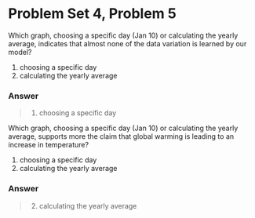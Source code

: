 # Problem Set 4, Problem 5

Which graph, choosing a specific day (Jan 10) or calculating the yearly average, indicates that almost none of the data variation is learned by our model?

1. choosing a specific day
2. calculating the yearly average

### Answer
>
> 1. choosing a specific day

Which graph, choosing a specific day (Jan 10) or calculating the yearly average, supports more the claim that global warming is leading to an increase in temperature?

1. choosing a specific day
2. calculating the yearly average

### Answer
>
> 2. calculating the yearly average
